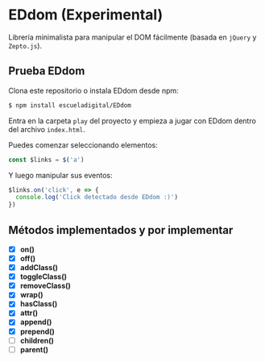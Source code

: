 # EDdom (Experimental)

Librería minimalista para manipular el DOM fácilmente (basada en `jQuery` y `Zepto.js`).


## Prueba EDdom

Clona este repositorio o instala EDdom desde npm:

```bash
$ npm install escueladigital/EDdom
```

Entra en la carpeta `play` del proyecto y empieza a jugar con EDdom dentro del archivo `index.html`.

Puedes comenzar seleccionando elementos:

```js
const $links = $('a')
```

Y luego manipular sus eventos:

```js
$links.on('click', e => {
  console.log('Click detectado desde EDdom :)')
})
```

## Métodos implementados y por implementar

- [x] **on()**
- [x] **off()**
- [x] **addClass()**
- [x] **toggleClass()**
- [x] **removeClass()**
- [x] **wrap()**
- [x] **hasClass()**
- [x] **attr()**
- [x] **append()**
- [x] **prepend()**
- [ ] **children()**
- [ ] **parent()**
